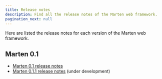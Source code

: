 ```yaml
---
title: Release notes
description: Find all the release notes of the Marten web framework.
pagination_next: null
---
```


Here are listed the release notes for each version of the Marten web framework.

## Marten 0.1

* [Marten 0.1 release notes](./release-notes/0.1)
* [Marten 0.1.1 release notes](./release-notes/0.1.1) (under development)
